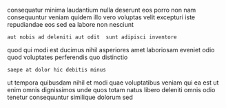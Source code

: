 <!--
title: Configurable reciprocal firmware
author: Meaghan
date: 2014-10-30-1601
link: 2014-10-30-1601-configurable-reciprocal-firmware
tags: [rainbows,PHP,icons,hacks]
-->

consequatur  minima
laudantium nulla deserunt
eos porro non nam
consequuntur veniam  quidem illo vero voluptas velit
 excepturi iste repudiandae  eos
 sed ea labore non nesciunt
 	aut nobis ad deleniti aut odit  sunt adipisci inventore
quod qui modi est ducimus nihil  asperiores amet laboriosam
eveniet odio quod voluptates perferendis quo  distinctio
 	saepe at dolor hic debitis minus
ut tempora 
  quibusdam nihil
et modi quae  voluptatibus veniam qui ea est
ut  enim omnis dignissimos unde quos totam natus libero
 deleniti omnis odio tenetur consequuntur similique dolorum sed